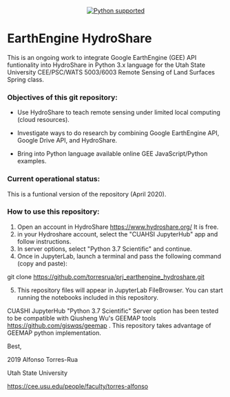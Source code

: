 <p align="center">
  <a href="https://www.python.org/downloads/"><img src="https://img.shields.io/badge/python-3.6%20|%203.7|%203.8-brightgreen.svg" alt="Python supported"></a>
 
# EarthEngine HydroShare
This is an ongoing work to integrate Google EarthEngine (GEE) API funtionality into HydroShare in Python 3.x language for the Utah State University CEE/PSC/WATS 5003/6003 Remote Sensing of Land Surfaces Spring class. 

### Objectives of this git repository: 

* Use HydroShare to teach remote sensing under limited local computing (cloud resources).

* Investigate ways to do research by combining Google EarthEngine API, Google Drive API, and HydroShare.

* Bring into Python language available online GEE JavaScript/Python examples.

### Current operational status:
This is a funtional version of the repository (April 2020).  

### How to use this repository:
1. Open an account in HydroShare https://www.hydroshare.org/ It is free.
2. in your Hydroshare account, select the "CUAHSI JupyterHub" app and follow instructions.
3. In server options, select "Python 3.7 Scientific" and continue.
4. Once in JupyterLab, launch a terminal and pass the following command (copy and paste):

git clone https://github.com/torresrua/prj_earthengine_hydroshare.git

5. This repository files will appear in JupyterLab FileBrowser. You can start running the notebooks included in this repository.


CUASHI JupyterHub "Python 3.7 Scientific"  Server option has been tested to be compatible with Qiusheng Wu's GEEMAP tools https://github.com/giswqs/geemap . This repository takes advantage of GEEMAP python implementation. 



Best,


2019 Alfonso Torres-Rua

Utah State University

https://cee.usu.edu/people/faculty/torres-alfonso

